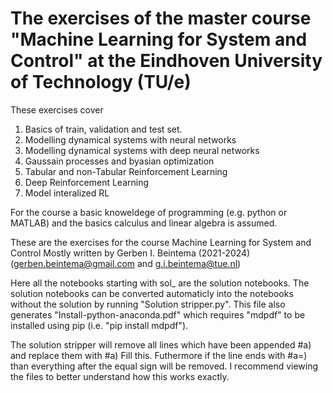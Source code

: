 
# The exercises of the master course "Machine Learning for System and Control" at the Eindhoven University of Technology (TU/e)

These exercises cover 

  1. Basics of train, validation and test set.
  2. Modelling dynamical systems with neural networks
  3. Modelling dynamical systems with deep neural networks
  4. Gaussain processes and byasian optimization
  5. Tabular and non-Tabular Reinforcement Learning
  6. Deep Reinforcement Learning
  7. Model interalized RL

For the course a basic knoweldege of programming (e.g. python or MATLAB) and the basics calculus and linear algebra is assumed.

These are the exercises for the course Machine Learning for System and Control 
Mostly written by Gerben I. Beintema (2021-2024) (gerben.beintema@gmail.com and 
g.i.beintema@tue.nl)

Here all the notebooks starting with sol_ are the solution notebooks. 
The solution notebooks can be converted automaticly into the notebooks 
without the solution by running "Solution stripper.py". 
This file also generates "Install-python-anaconda.pdf" which requires "mdpdf"
to be installed using pip (i.e. "pip install mdpdf"). 

The solution stripper will remove all lines which have been appended #a) 
and replace them with #a) Fill this. Futhermore if the line ends with #a=) 
than everything after the equal sign will be removed. I recommend viewing the 
files to better understand how this works exactly. 
